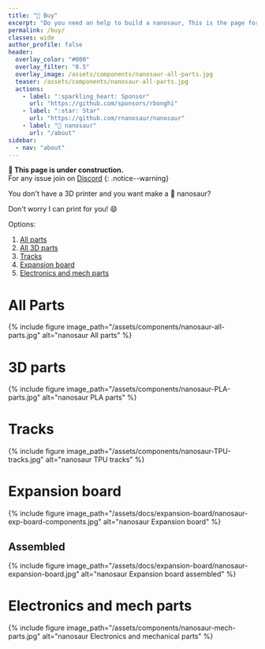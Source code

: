 ```yaml
---
title: "🛒 Buy"
excerpt: "Do you need an help to build a nanosaur, This is the page for you!"
permalink: /buy/
classes: wide
author_profile: false
header:
  overlay_color: "#000"
  overlay_filter: "0.5"
  overlay_image: /assets/components/nanosaur-all-parts.jpg
  teaser: /assets/components/nanosaur-all-parts.jpg
  actions:
    - label: ":sparkling_heart: Sponsor"
      url: "https://github.com/sponsors/rbonghi"
    - label: ":star: Star"
      url: "https://github.com/rnanosaur/nanosaur"
    - label: "🦕 nanosaur"
      url: "/about"
sidebar:
  - nav: "about"
---
```


**:construction: This page is under construction.**<br/>For any issue join on [Discord](https://discord.gg/NSrC52P5mw)
{: .notice--warning}

You don't have a 3D printer and you want make a 🦕 nanosaur?

Don't worry I can print for you! :smile:

Options:

1. [All parts](#all-parts)
2. [All 3D parts](#3D-parts)
3. [Tracks](#tracks)
4. [Expansion board](#expansion-board)
5. [Electronics and mech parts](#electronics-and-mech-parts)

# All Parts

{% include figure image_path="/assets/components/nanosaur-all-parts.jpg" alt="nanosaur All parts" %}

# 3D parts

{% include figure image_path="/assets/components/nanosaur-PLA-parts.jpg" alt="nanosaur PLA parts" %}

# Tracks

{% include figure image_path="/assets/components/nanosaur-TPU-tracks.jpg" alt="nanosaur TPU tracks" %}

# Expansion board

{% include figure image_path="/assets/docs/expansion-board/nanosaur-exp-board-components.jpg" alt="nanosaur Expansion board" %}

## Assembled

{% include figure image_path="/assets/docs/expansion-board/nanosaur-expansion-board.jpg" alt="nanosaur Expansion board assembled" %}

# Electronics and mech parts

{% include figure image_path="/assets/components/nanosaur-mech-parts.jpg" alt="nanosaur Electronics and mechanical parts" %}
